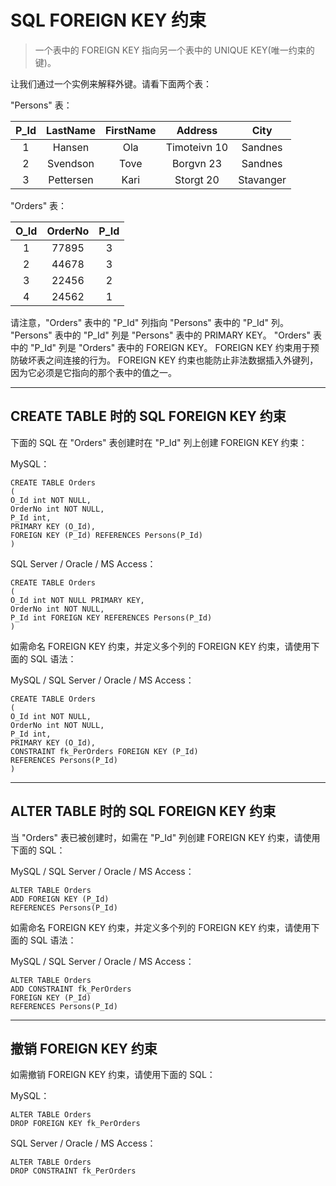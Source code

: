 # SQL FOREIGN KEY 约束
> 一个表中的 FOREIGN KEY 指向另一个表中的 UNIQUE KEY(唯一约束的键)。

让我们通过一个实例来解释外键。请看下面两个表：

"Persons" 表：

P_Id|LastName|FirstName|Address|City
:--:|:--:|:--:|:--:|:--:
1|Hansen|Ola|Timoteivn 10|Sandnes
2|Svendson|Tove|Borgvn 23|Sandnes
3|Pettersen|Kari|Storgt 20|Stavanger

"Orders" 表：

O_Id|OrderNo|P_Id
:--:|:--:|:--:
1|77895|3
2|44678|3
3|22456|2
4|24562|1

请注意，"Orders" 表中的 "P_Id" 列指向 "Persons" 表中的 "P_Id" 列。
"Persons" 表中的 "P_Id" 列是 "Persons" 表中的 PRIMARY KEY。
"Orders" 表中的 "P_Id" 列是 "Orders" 表中的 FOREIGN KEY。
FOREIGN KEY 约束用于预防破坏表之间连接的行为。
FOREIGN KEY 约束也能防止非法数据插入外键列，因为它必须是它指向的那个表中的值之一。

---
## CREATE TABLE 时的 SQL FOREIGN KEY 约束
下面的 SQL 在 "Orders" 表创建时在 "P_Id" 列上创建 FOREIGN KEY 约束：

MySQL：
```
CREATE TABLE Orders
(
O_Id int NOT NULL,
OrderNo int NOT NULL,
P_Id int,
PRIMARY KEY (O_Id),
FOREIGN KEY (P_Id) REFERENCES Persons(P_Id)
)
```
SQL Server / Oracle / MS Access：
```
CREATE TABLE Orders
(
O_Id int NOT NULL PRIMARY KEY,
OrderNo int NOT NULL,
P_Id int FOREIGN KEY REFERENCES Persons(P_Id)
)
```
如需命名 FOREIGN KEY 约束，并定义多个列的 FOREIGN KEY 约束，请使用下面的 SQL 语法：

MySQL / SQL Server / Oracle / MS Access：
```
CREATE TABLE Orders
(
O_Id int NOT NULL,
OrderNo int NOT NULL,
P_Id int,
PRIMARY KEY (O_Id),
CONSTRAINT fk_PerOrders FOREIGN KEY (P_Id)
REFERENCES Persons(P_Id)
)
```
---
## ALTER TABLE 时的 SQL FOREIGN KEY 约束
当 "Orders" 表已被创建时，如需在 "P_Id" 列创建 FOREIGN KEY 约束，请使用下面的 SQL：

MySQL / SQL Server / Oracle / MS Access：
```
ALTER TABLE Orders
ADD FOREIGN KEY (P_Id)
REFERENCES Persons(P_Id)
```
如需命名 FOREIGN KEY 约束，并定义多个列的 FOREIGN KEY 约束，请使用下面的 SQL 语法：

MySQL / SQL Server / Oracle / MS Access：
```
ALTER TABLE Orders
ADD CONSTRAINT fk_PerOrders
FOREIGN KEY (P_Id)
REFERENCES Persons(P_Id)
```
---
## 撤销 FOREIGN KEY 约束
如需撤销 FOREIGN KEY 约束，请使用下面的 SQL：

MySQL：
```
ALTER TABLE Orders
DROP FOREIGN KEY fk_PerOrders
```
SQL Server / Oracle / MS Access：
```
ALTER TABLE Orders
DROP CONSTRAINT fk_PerOrders
```